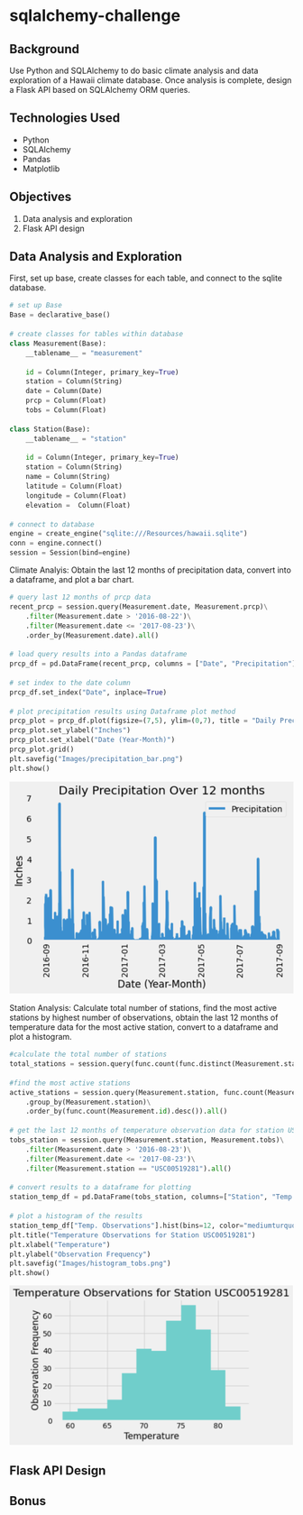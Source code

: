 # sqlalchemy-challenge

## Background
Use Python and SQLAlchemy to do basic climate analysis and data exploration of a Hawaii climate database. Once analysis is complete, design a Flask API based on SQLAlchemy ORM queries. 

## Technologies Used
- Python
- SQLAlchemy
- Pandas
- Matplotlib

## Objectives

1. Data analysis and exploration
2. Flask API design

## Data Analysis and Exploration

First, set up base, create classes for each table, and connect to the sqlite database.

```python
# set up Base
Base = declarative_base()

# create classes for tables within database
class Measurement(Base):
    __tablename__ = "measurement"
    
    id = Column(Integer, primary_key=True)
    station = Column(String)
    date = Column(Date)
    prcp = Column(Float)
    tobs = Column(Float)

class Station(Base):
    __tablename__ = "station"
    
    id = Column(Integer, primary_key=True)
    station = Column(String)
    name = Column(String)
    latitude = Column(Float)
    longitude = Column(Float)
    elevation =  Column(Float)

# connect to database
engine = create_engine("sqlite:///Resources/hawaii.sqlite")
conn = engine.connect()
session = Session(bind=engine)
```

Climate Analyis: Obtain the last 12 months of precipitation data, convert into a dataframe, and plot a bar chart.

```python
# query last 12 months of prcp data
recent_prcp = session.query(Measurement.date, Measurement.prcp)\
    .filter(Measurement.date > '2016-08-22')\
    .filter(Measurement.date <= '2017-08-23')\
    .order_by(Measurement.date).all()

# load query results into a Pandas dataframe
prcp_df = pd.DataFrame(recent_prcp, columns = ["Date", "Precipitation"])

# set index to the date column
prcp_df.set_index("Date", inplace=True)

# plot precipitation results using Dataframe plot method
prcp_plot = prcp_df.plot(figsize=(7,5), ylim=(0,7), title = "Daily Precipitation Over 12 months", rot=90)
prcp_plot.set_ylabel("Inches")
prcp_plot.set_xlabel("Date (Year-Month)")
prcp_plot.grid()
plt.savefig("Images/precipitation_bar.png")
plt.show()
```
![prcp_bar](Images/MD/graph_for_md.png)

Station Analysis: Calculate total number of stations, find the most active stations by highest number of observations, obtain the last 12 months of temperature data for the most active station, convert to a dataframe and plot a histogram.

```Python
#calculate the total number of stations
total_stations = session.query(func.count(func.distinct(Measurement.station))).first()[0]

#find the most active stations
active_stations = session.query(Measurement.station, func.count(Measurement.id))\
    .group_by(Measurement.station)\
    .order_by(func.count(Measurement.id).desc()).all()

# get the last 12 months of temperature observation data for station USC00519281
tobs_station = session.query(Measurement.station, Measurement.tobs)\
    .filter(Measurement.date > '2016-08-23')\
    .filter(Measurement.date <= '2017-08-23')\
    .filter(Measurement.station == "USC00519281").all()

# convert results to a dataframe for plotting
station_temp_df = pd.DataFrame(tobs_station, columns=["Station", "Temp. Observations"])

# plot a histogram of the results
station_temp_df["Temp. Observations"].hist(bins=12, color="mediumturquoise")
plt.title("Temperature Observations for Station USC00519281")
plt.xlabel("Temperature")
plt.ylabel("Observation Frequency")
plt.savefig("Images/histogram_tobs.png")
plt.show()
```
![temp_hist](Images/MD/hist_for_md.png)
## Flask API Design


## Bonus